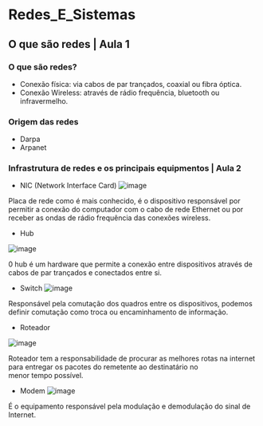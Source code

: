 # Redes_E_Sistemas
## O que são redes | Aula 1
### O que são redes?

* Conexão física: via cabos de par trançados, coaxial ou fibra óptica.
* Conexão Wireless: através de rádio frequência, bluetooth ou infravermelho.
### Origem das redes

* Darpa
* Arpanet
### Infrastrutura de redes e os principais equipmentos | Aula 2

* NIC (Network Interface Card)
![image](https://cdn-reichelt.de/bilder/web/xxl_ws/E910/DIGITUS_DN10110_01.png)

Placa de rede como é mais conhecido, é o dispositivo responsável por permitir a conexão do computador com o cabo de rede
Ethernet ou por receber as ondas de rádio frequência das conexões wireless.

* Hub

![image](https://www.palpitedigital.com/y/116/hub-e1442605954417.jpg)

0 hub é um hardware que permite a conexão entre dispositivos através de cabos de par trançados e conectados
entre si.

* Switch
![image](https://m.media-amazon.com/images/I/61wf2qQ23iL._AC_SY355_.jpg)

Responsável pela comutação dos quadros entre os dispositivos, podemos definir comutação como troca ou encaminhamento de informação.

* Roteador

![image](https://cdn.awsli.com.br/600x450/86/86779/produto/3683126/561e4a9c62.jpg)

Roteador tem a responsabilidade de procurar as melhores rotas na internet para entregar os pacotes do remetente ao destinatário no menor tempo possível.

* Modem
![image](https://www.cidademarketing.com.br/marketing/wp-content/uploads/2021/07/modem_sinalruim-scaled.jpg)

É o equipamento responsável pela modulação e demodulação do sinal de
Internet.


